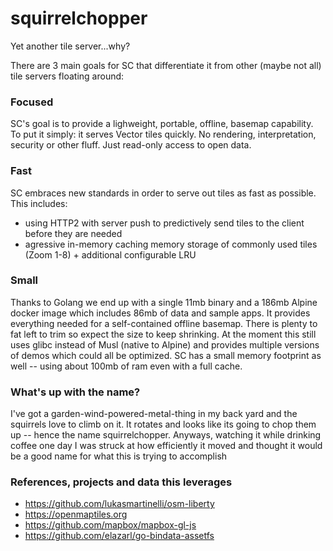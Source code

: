 # squirrelchopper

Yet another tile server...why? 

There are 3 main goals for SC that differentiate it from other (maybe not all) tile servers floating around:

### Focused
SC's goal is to provide a lighweight, portable, offline, basemap capability. To put it simply: it serves Vector tiles quickly.
No rendering, interpretation, security or other fluff. Just read-only access to open data. 

### Fast
SC embraces new standards in order to serve out tiles as fast as possible.  This includes:
- using HTTP2 with server push to predictively send 
tiles to the client before they are needed
- agressive in-memory caching memory storage of commonly used tiles (Zoom 1-8) + additional configurable LRU

### Small 
Thanks to Golang we end up with a single 11mb binary and a 186mb Alpine docker image which includes 86mb of data and sample apps. It provides
everything needed for a self-contained offline basemap. There is plenty to fat left to trim so expect the size to keep shrinking. At 
the moment this still uses glibc instead of Musl (native to Alpine) and provides multiple versions of demos which could all be optimized. 
SC has a small memory footprint as well -- using about 100mb of ram even with a full cache. 

### What's up with the name?
I've got a garden-wind-powered-metal-thing in my back yard and the squirrels love to climb on it. It rotates and looks like its going to 
chop them up -- hence the name squirrelchopper.  Anyways, watching it while drinking coffee one day I was struck at how efficiently it moved
and thought it would be a good name for what this is trying to accomplish

### References, projects and data this leverages

- https://github.com/lukasmartinelli/osm-liberty
- https://openmaptiles.org
- https://github.com/mapbox/mapbox-gl-js 
- https://github.com/elazarl/go-bindata-assetfs
